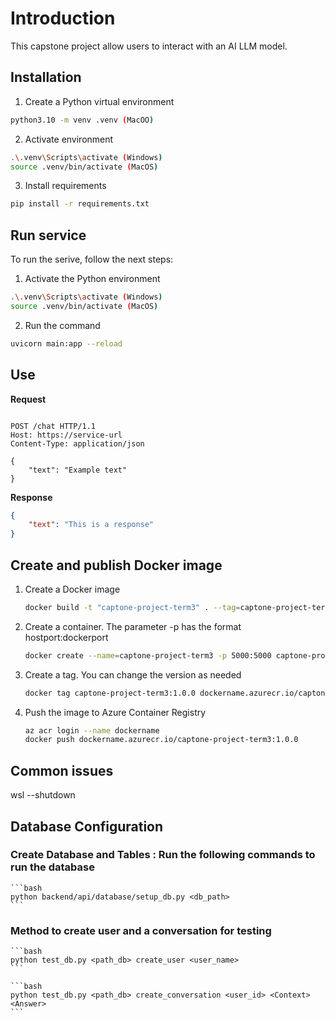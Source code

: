# Introduction

This capstone project allow users to interact with an AI LLM model.

## Installation

1. Create a Python virtual environment
```bash
python3.10 -m venv .venv (MacOO)
```

2. Activate environment
```bash
.\.venv\Scripts\activate (Windows)
source .venv/bin/activate (MacOS)
```

3. Install requirements
```bash
pip install -r requirements.txt
```

## Run service

To run the serive, follow the next steps:

1. Activate the Python environment
```bash
.\.venv\Scripts\activate (Windows)
source .venv/bin/activate (MacOS)
```

2. Run the command
```bash
uvicorn main:app --reload
```

## Use

**Request**

```http

POST /chat HTTP/1.1
Host: https://service-url
Content-Type: application/json

{
    "text": "Example text"
}

```

**Response**

```json
{
    "text": "This is a response"
}
```

## Create and publish Docker image

1. Create a Docker image
    ```bash
    docker build -t "captone-project-term3" . --tag=captone-project-term3:1.0.0
    ```

2. Create a container. The parameter -p has the format hostport:dockerport
    ```bash
    docker create --name=captone-project-term3 -p 5000:5000 captone-project-term3:1.0.0
    ```

3. Create a tag. You can change the version as needed
    ```bash
    docker tag captone-project-term3:1.0.0 dockername.azurecr.io/captone-project-term3:1.0.0
    ```
4. Push the image to Azure Container Registry
    ```bash
    az acr login --name dockername
    docker push dockername.azurecr.io/captone-project-term3:1.0.0
    ```


## Common issues

wsl --shutdown


## Database Configuration

### Create Database and Tables : Run the following commands to run the database

    ```bash
    python backend/api/database/setup_db.py <db_path>
    ```

### Method to create user and a conversation for testing

    ```bash
    python test_db.py <path_db> create_user <user_name>
    ```

    ```bash
    python test_db.py <path_db> create_conversation <user_id> <Context> <Answer>
    ```


